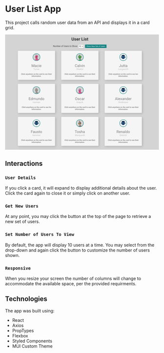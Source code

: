 # User List App

This project calls random user data from an API and displays it in a card grid.

![User List App](/src/images/ss.png "User List App")

## Interactions

### `User Details`

If you click a card, it will expand to display additional details about the user. Click the card again to close it or simply click on another user.

### `Get New Users`

At any point, you may click the button at the top of the page to retrieve a new set of users.

### `Set Number of Users To View`

By default, the app will display 10 users at a time. You may select from the drop-down and again click the button to customize the number of users shown.

### `Responsive`

When you resize your screen the number of columns will change to accommodate the available space, per the provided requirments.

## Technologies

The app was built using:

- React
- Axios
- PropTypes
- Flexbox
- Styled Components
- MUI Custom Theme
